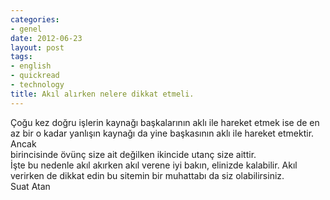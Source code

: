 ```yaml
---
categories:
- genel
date: 2012-06-23
layout: post
tags:
- english
- quickread
- technology
title: Akıl alırken nelere dikkat etmeli.
---
```


Çoğu kez doğru işlerin kaynağı başkalarının aklı ile hareket etmek ise de en az bir o kadar yanlışın kaynağı da yine başkasının aklı ile hareket etmektir. Ancak  
birincisinde övünç size ait değilken ikincide utanç size aittir.  
İşte bu nedenle akıl akırken akıl verene iyi bakın, elinizde kalabilir. Akıl verirken de dikkat edin bu sitemin bir muhattabı da siz olabilirsiniz.  
Suat Atan
